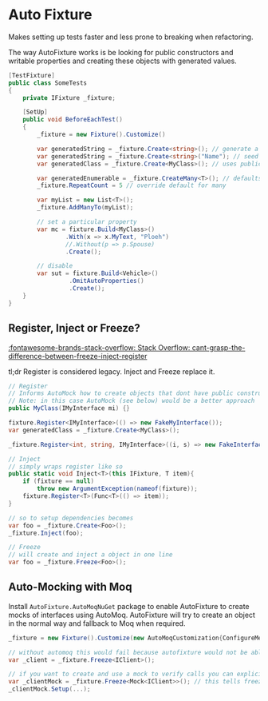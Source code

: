 # Auto Fixture
Makes setting up tests faster and less prone to breaking when refactoring.

The way AutoFixture works is be looking for public constructors and writable properties and creating
these objects with generated values. 

```c#
[TestFixture]
public class SomeTests 
{
    private IFixture _fixture;

    [SetUp]
    public void BeforeEachTest()
    {
        _fixture = new Fixture().Customize()

        var generatedString = _fixture.Create<string>(); // generate a string
        var generatedString = _fixture.Create<string>("Name"); // seed generated string with a hint to its use
        var generatedClass = _fixture.Create<MyClass>(); // uses public constructor to generate

        var generatedEnumerable = _fixture.CreateMany<T>(); // defaults to 3 but can override with int for desired number
        _fixture.RepeatCount = 5 // override default for many

        var myList = new List<T>();
        _fixture.AddManyTo(myList);

        // set a particular property
        var mc = fixture.Build<MyClass>()
                .With(x => x.MyText, "Ploeh")
                //.Without(p => p.Spouse)
                .Create();

        // disable 
        var sut = fixture.Build<Vehicle>()
                 .OmitAutoProperties()
                 .Create();
    }
}
```

## Register, Inject or Freeze?
[:fontawesome-brands-stack-overflow: Stack Overflow: cant-grasp-the-difference-between-freeze-inject-register](https://stackoverflow.com/questions/18161127/cant-grasp-the-difference-between-freeze-inject-register)

tl;dr Register is considered legacy. Inject and Freeze replace it. 

```c#
// Register
// Informs AutoMock how to create objects that dont have public constructors, like interfaces
// Note: in this case AutoMock (see below) would be a better approach
public MyClass(IMyInterface mi) {}

fixture.Register<IMyInterface>(() => new FakeMyInterface());
var generatedClass = _fixture.Create<MyClass>(); 

_fixture.Register<int, string, IMyInterface>((i, s) => new FakeInterface(i, s));

// Inject 
// simply wraps register like so
public static void Inject<T>(this IFixture, T item){
    if (fixture == null)
        throw new ArgumentException(nameof(fixture));
    fixture.Register<T>(Func<T>(() => item));
}

// so to setup dependencies becomes
var foo = _fixture.Create<Foo>();
_fixture.Inject(foo);

// Freeze
// will create and inject a object in one line
var foo = _fixture.Freeze<Foo>();

```

## Auto-Mocking with Moq
Install `AutoFixture.AutoMoqNuGet` package to enable AutoFixture to create mocks of interfaces using AutoMoq. 
AutoFixture will try to create an object in the normal way and fallback to Moq when required. 

```c#
_fixture = new Fixture().Customize(new AutoMoqCustomization{ConfigureMembers = true});

// without automoq this would fail because autofixture would not be able to create IClient
var _client = _fixture.Freeze<IClient>();

// if you want to create and use a mock to verify calls you can explicitly 
var _clientMock = _fixture.Freeze<Mock<IClient>>(); // this tells freeze to return the Mock instead of the Mock.Object
_clientMock.Setup(...);

```